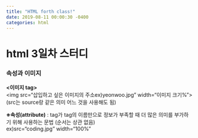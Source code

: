 ```yaml
---
title: "HTML forth class!"
date: 2019-08-11 00:00:30 -0400
categories: html
---
```

<h1>html 3일차 스터디</h1>
<h3>속성과 이미지</h3>
<p><strong><이미지 tag></strong><br>
&#60img src=“삽입하고 싶은 이미지의 주소ex)yeonwoo.jpg” width=“이미지 크기%”&#62<br>
(src는 source랑 같은 의미 어느 것을 사용해도 됨)<br></p>
<p><strong>※속성(attribute)</strong> : tag가 tag의 이름만으로 정보가 부족할 때 더 많은 의미를 부가하기 위해 사용하는 문법 (순서는 상관 없음)<br>
ex)src=“coding.jpg” width=“100%”</p>
